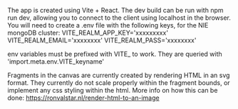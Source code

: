 The app is created using Vite + React. The dev build can be run with npm run dev, allowing you to connect to the client using localhost in the browser.
You will need to create a .env file with the following keys, for the NIE mongoDB cluster:
    VITE_REALM_APP_KEY='xxxxxxxxx'
    VITE_REALM_EMAIL='xxxxxxxx'
    VITE_REALM_PASS='xxxxxxxx'

env variables must be prefixed with VITE_ to work.
They are queried with 'import.meta.env.VITE_keyname'

Fragments in the canvas are currently created by rendering HTML in an svg format. They currently do not scale properly within the fragment bounds, or implement any css styling within the html.
More info on how this can be done: https://ronvalstar.nl/render-html-to-an-image